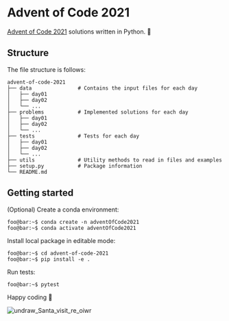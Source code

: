 # Advent of Code 2021
[Advent of Code 2021](https://adventofcode.com/2021) solutions written in Python. 🚀

## Structure

The file structure is follows:
```
advent-of-code-2021
├── data               # Contains the input files for each day
│   ├── day01          
│   ├── day02         
│   └── ...  
├── problems           # Implemented solutions for each day
│   ├── day01          
│   ├── day02         
│   └── ...  
├── tests              # Tests for each day
│   ├── day01         
│   ├── day02         
│   └── ...  
├── utils              # Utility methods to read in files and examples
├── setup.py           # Package information
└── README.md
```

## Getting started

(Optional) Create a conda environment:
```console
foo@bar:~$ conda create -n adventOfCode2021
foo@bar:~$ conda activate adventOfCode2021
```

Install local package in editable mode:

```console
foo@bar:~$ cd advent-of-code-2021
foo@bar:~$ pip install -e .
```

Run tests:

```console
foo@bar:~$ pytest
```
Happy coding 🥳

![undraw_Santa_visit_re_oiwr](https://user-images.githubusercontent.com/6838540/145730655-94757ce0-4c98-4d60-ade5-fefd8590ecc3.png)
